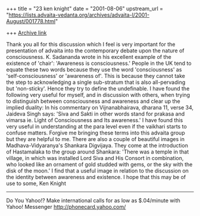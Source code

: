 +++
title = "23 ken knight"
date = "2001-08-06"
upstream_url = "https://lists.advaita-vedanta.org/archives/advaita-l/2001-August/001778.html"

+++
[Archive link](https://lists.advaita-vedanta.org/archives/advaita-l/2001-August/001778.html)

Thank you all for this discussion which I feel is very
important for the presentation of advaita into the
contemporary debate upon the nature of consciousness.
 K. Sadananda wrote in his excellent example of the
existence of 'chair':
  'Awareness is consciousness.'
People in the UK tend to equate these two words
because they use the word 'consciousness' as
'self-consciousness' or 'awareness of'. This is
because they cannot take the step to acknowledging a
single sub-stratum that is also all-pervading but
'non-sticky'.  Hence they try to define the
undefinable.
I have found the following very useful for myself, and
in discussion with others, when trying to distinguish
between consciousness and awareness and clear up the
implied duality:  In his commentary on
Vijnanabhairava, dharana 11, verse 34, Jaideva Singh
says: 'Siva and Sakti in other words stand for prakasa
and vimarsa ie. Light of Consciousness and Its
awareness.'
I have found this very useful in understanding at the
para level even if the vaikhari starts to confuse
matters.  Forgive me bringing  these terms into this
advaita group but they are helpful to me.
There are also a couple of beautiful images in
Madhava-Vidyaranya's Shankara Digvijaya. They come at
the introduction of Hastamalaka to the group around
Shankara:
'There was a temple in that village, in which was
installed Lord Siva and His Consort in combination,
who looked like an ornament of gold studded with gems,
or the sky with the disk of the moon.'
I find that a useful image in relation to the
discussion on the identity between awareness and
existence.
I hope that this may be of use to some,
Ken Knight


__________________________________________________
Do You Yahoo!?
Make international calls for as low as $.04/minute with Yahoo! Messenger
http://phonecard.yahoo.com/

